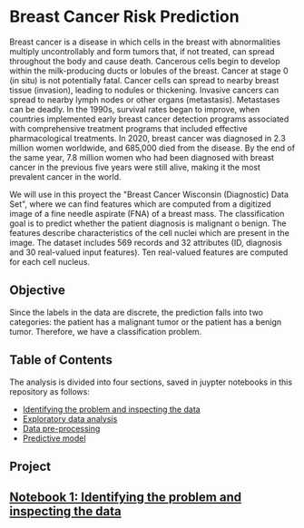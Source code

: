 # Breast Cancer Risk Prediction

Breast cancer is a disease in which cells in the breast with abnormalities multiply uncontrollably and form tumors that, if not treated, can spread throughout the body and cause death. Cancerous cells begin to develop within the milk-producing ducts or lobules of the breast. Cancer at stage 0 (in situ) is not potentially fatal. Cancer cells can spread to nearby breast tissue (invasion), leading to nodules or thickening. Invasive cancers can spread to nearby lymph nodes or other organs (metastasis). Metastases can be deadly. 
In the 1990s, survival rates began to improve, when countries implemented early breast cancer detection programs associated with comprehensive treatment programs that included effective pharmacological treatments. In 2020, breast cancer was diagnosed in 2.3 million women worldwide, and 685,000 died from the disease. By the end of the same year, 7.8 million women who had been diagnosed with breast cancer in the previous five years were still alive, making it the most prevalent cancer in the world. 

We will use in this proyect the "Breast Cancer Wisconsin (Diagnostic) Data Set", where we can find features which are computed from a digitized image of a fine needle aspirate (FNA) of a breast mass. The classification goal is to predict whether the patient diagnosis is malignant o benign. The features describe characteristics of the cell nuclei which are present in the image. The dataset includes 569 records and 32 attributes (ID, diagnosis and 30 real-valued input features). Ten real-valued features are computed for each cell nucleus.

## Objective
Since the labels in the data are discrete, the prediction falls into two categories: the patient has a malignant tumor or the patient has a benign tumor. Therefore, we have a classification problem.

## Table of Contents
The analysis is divided into four sections, saved in juypter notebooks in this repository as follows:
- [Identifying the problem and inspecting the data](#identifying-the-problem-and-inspecting-the-data)
- [Exploratory data analysis](#exploratory-data-analysis)
- [Data pre-processing](#data-pre-processing)
- [Predictive model](#predictive-model)


## Project

## [Notebook 1: Identifying the problem and inspecting the data](#nb1-identifying-the-problem-and-inspecting-the-data)



  